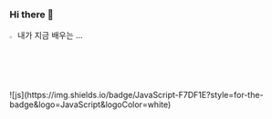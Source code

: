 ### Hi there 👋
<summary>
  <img src="https://raw.githubusercontent.com/Tarikul-Islam-Anik/Animated-Fluent-Emojis/master/Emojis/Hand%20gestures/Eyes.png" alt="Eyes" width="2%" /> 내가 지금 배우는 ... 
</summary>
<br>
![js](https://img.shields.io/badge/JavaScript-F7DF1E?style=for-the-badge&logo=JavaScript&logoColor=white) 

